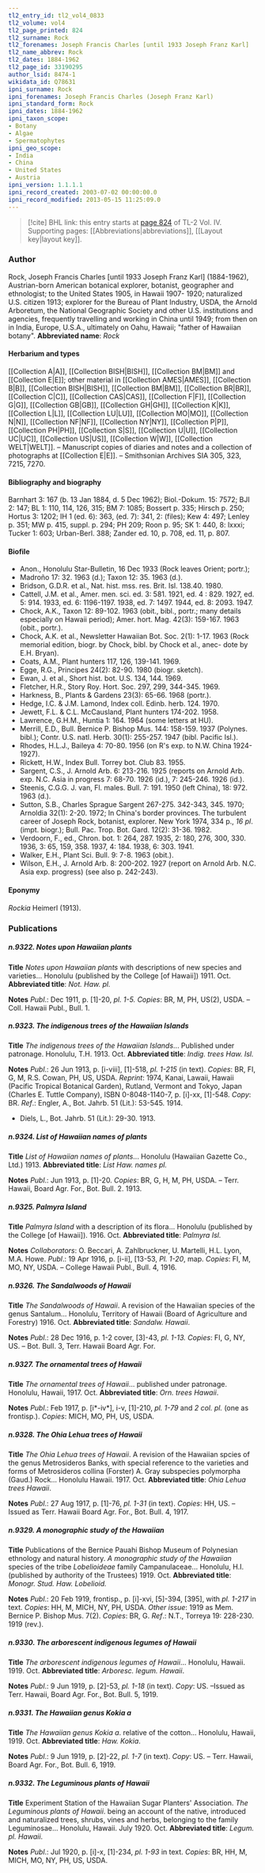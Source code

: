 ```yaml
---
tl2_entry_id: tl2_vol4_0833
tl2_volume: vol4
tl2_page_printed: 824
tl2_surname: Rock
tl2_forenames: Joseph Francis Charles [until 1933 Joseph Franz Karl]
tl2_name_abbrev: Rock
tl2_dates: 1884-1962
tl2_page_id: 33190295
author_lsid: 8474-1
wikidata_id: Q78631
ipni_surname: Rock
ipni_forenames: Joseph Francis Charles (Joseph Franz Karl)
ipni_standard_form: Rock
ipni_dates: 1884-1962
ipni_taxon_scope: 
- Botany
- Algae
- Spermatophytes
ipni_geo_scope: 
- India
- China
- United States
- Austria
ipni_version: 1.1.1.1
ipni_record_created: 2003-07-02 00:00:00.0
ipni_record_modified: 2013-05-15 11:25:09.0
---
```



> [!cite] BHL link: this entry starts at [page 824](https://www.biodiversitylibrary.org/page/33190295) of TL-2 Vol. IV.
> Supporting pages: [[Abbreviations|abbreviations]], [[Layout key|layout key]].

### Author

Rock, Joseph Francis Charles \[until 1933 Joseph Franz Karl\] (1884-1962), Austrian-born American botanical explorer, botanist, geographer and ethnologist; to the United States 1905, in Hawaii 1907- 1920; naturalized U.S. citizen 1913; explorer for the Bureau of Plant Industry, USDA, the Arnold Arboretum, the National Geographic Society and other U.S. institutions and agencies, frequently travelling and working in China until 1949; from then on in India, Europe, U.S.A., ultimately on Oahu, Hawaii; "father of Hawaiian botany".
**Abbreviated name**: *Rock*

#### Herbarium and types

[[Collection A|A]], [[Collection BISH|BISH]], [[Collection BM|BM]] and [[Collection E|E]]; other material in [[Collection AMES|AMES]], [[Collection B|B]], [[Collection BISH|BISH]], [[Collection BM|BM]], [[Collection BR|BR]], [[Collection C|C]], [[Collection CAS|CAS]], [[Collection F|F]], [[Collection G|G]], [[Collection GB|GB]], [[Collection GH|GH]], [[Collection K|K]], [[Collection L|L]], [[Collection LU|LU]], [[Collection MO|MO]], [[Collection N|N]], [[Collection NF|NF]], [[Collection NY|NY]], [[Collection P|P]], [[Collection PH|PH]], [[Collection S|S]], [[Collection U|U]], [[Collection UC|UC]], [[Collection US|US]], [[Collection W|W]], [[Collection WELT|WELT]]. – Manuscript copies of diaries and notes and a collection of photographs at [[Collection E|E]]. – Smithsonian Archives SIA 305, 323, 7215, 7270.

#### Bibliography and biography

Barnhart 3: 167 (b. 13 Jan 1884, d. 5 Dec 1962); Biol.-Dokum. 15: 7572; BJI 2: 147; BL 1: 110, 114, 126, 315; BM 7: 1085; Bossert p. 335; Hirsch p. 250; Hortus 3: 1202; IH 1 (ed. 6): 363, (ed. 7): 341, 2: (files); Kew 4: 497; Lenley p. 351; MW p. 415, suppl. p. 294; PH 209; Roon p. 95; SK 1: 440, 8: lxxxi; Tucker 1: 603; Urban-Berl. 388; Zander ed. 10, p. 708, ed. 11, p. 807.

#### Biofile

- Anon., Honolulu Star-Bulletin, 16 Dec 1933 (Rock leaves Orient; portr.);
- Madroño 17: 32. 1963 (d.); Taxon 12: 35. 1963 (d.).
- Bridson, G.D.R. et al., Nat. hist. mss. res. Brit. Isl. 138.40. 1980.
- Cattell, J.M. et al., Amer. men. sci. ed. 3: 581. 1921, ed. 4 : 829. 1927, ed. 5: 914. 1933, ed. 6: 1196-1197. 1938, ed. 7: 1497. 1944, ed. 8: 2093. 1947.
- Chock, A.K., Taxon 12: 89-102. 1963 (obit., bibl., portr.; many details especially on Hawaii period); Amer. hort. Mag. 42(3): 159-167. 1963 (obit., portr.).
- Chock, A.K. et al., Newsletter Hawaiian Bot. Soc. 2(1): 1-17. 1963 (Rock memorial edition, biogr. by Chock, bibl. by Chock et al., anec- dote by E.H. Bryan).
- Coats, A.M., Plant hunters 117, 126, 139-141. 1969.
- Egge, R.G., Principes 24(2): 82-90. 1980 (biogr. sketch).
- Ewan, J. et al., Short hist. bot. U.S. 134, 144. 1969.
- Fletcher, H.R., Story Roy. Hort. Soc. 297, 299, 344-345. 1969.
- Harkness, B., Plants & Gardens 23(3): 65-66. 1968 (portr.).
- Hedge, I.C. & J.M. Lamond, Index coll. Edinb. herb. 124. 1970.
- Jewett, F.L. & C.L. McCausland, Plant hunters 174-202. 1958.
- Lawrence, G.H.M., Huntia 1: 164. 1964 (some letters at HU).
- Merrill, E.D., Bull. Bernice P. Bishop Mus. 144: 158-159. 1937 (Polynes. bibl.); Contr. U.S. natl. Herb. 30(1): 255-257. 1947 (bibl. Pacific Isl.).
- Rhodes, H.L.J., Baileya 4: 70-80. 1956 (on R's exp. to N.W. China 1924-1927).
- Rickett, H.W., Index Bull. Torrey bot. Club 83. 1955.
- Sargent, C.S., J. Arnold Arb. 6: 213-216. 1925 (reports on Arnold Arb. exp. N.C. Asia in progress 7: 68-70. 1926 (id.), 7: 245-246. 1926 (id.).
- Steenis, C.G.G. J. van, Fl. males. Bull. 7: 191. 1950 (left China), 18: 972. 1963 (d.).
- Sutton, S.B., Charles Sprague Sargent 267-275. 342-343, 345. 1970; Arnoldia 32(1): 2-20. 1972; In China's border provinces. The turbulent career of Joseph Rock, botanist, explorer. New York 1974, 334 p., *16 pl*. (impt. biogr.); Bull. Pac. Trop. Bot. Gard. 12(2): 31-36. 1982.
- Verdoorn, F., ed., Chron. bot. 1: 264, 287. 1935, 2: 180, 276, 300, 330. 1936, 3: 65, 159, 358. 1937, 4: 184. 1938, 6: 303. 1941.
- Walker, E.H., Plant Sci. Bull. 9: 7-8. 1963 (obit.).
- Wilson, E.H., J. Arnold Arb. 8: 200-202. 1927 (report on Arnold Arb. N.C. Asia exp. progress) (see also p. 242-243).

#### Eponymy

*Rockia* Heimerl (1913).

### Publications

##### n.9322. Notes upon Hawaiian plants

**Title**
*Notes upon Hawaiian plants* with descriptions of new species and varieties... Honolulu (published by the College \[of Hawaii\]) 1911. Oct.
**Abbreviated title**: *Not. Haw. pl.*

**Notes**
*Publ*.: Dec 1911, p. \[1\]-20, *pl. 1-5. Copies*: BR, M, PH, US(2), USDA. – Coll. Hawaii Publ., Bull. 1.

##### n.9323. The indigenous trees of the Hawaiian Islands

**Title**
*The indigenous trees of the Hawaiian Islands*... Published under patronage. Honolulu, T.H. 1913. Oct.
**Abbreviated title**: *Indig. trees Haw. Isl.*

**Notes**
*Publ*.: 26 Jun 1913, p. \[i-viii\], \[1\]-518, *pl. 1-215* (in text). *Copies*: BR, FI, G, M, R.S. Cowan, PH, US, USDA.
*Reprint*: 1974, Kanai, Lawaii, Hawaii (Pacific Tropical Botanical Garden), Rutland, Vermont and Tokyo, Japan (Charles E. Tuttle Company), ISBN 0-8048-1140-7, p. \[i\]-xx, \[1\]-548. *Copy*: BR.
*Ref*.: Engler, A., Bot. Jahrb. 51 (Lit.): 53-545. 1914.
- Diels, L., Bot. Jahrb. 51 (Lit.): 29-30. 1913.

##### n.9324. List of Hawaiian names of plants

**Title**
*List of Hawaiian names of plants*... Honolulu (Hawaiian Gazette Co., Ltd.) 1913.
**Abbreviated title**: *List Haw. names pl.*

**Notes**
*Publ*.: Jun 1913, p. \[1\]-20. *Copies*: BR, G, H, M, PH, USDA. – Terr. Hawaii, Board Agr. For., Bot. Bull. 2. 1913.

##### n.9325. Palmyra Island

**Title**
*Palmyra Island* with a description of its flora... Honolulu (published by the College \[of Hawaii\]). 1916. Oct.
**Abbreviated title**: *Palmyra Isl.*

**Notes**
*Collaborators*: O. Beccari, A. Zahlbruckner, U. Martelli, H.L. Lyon, M.A. Howe.
*Publ*.: 19 Apr 1916, p. \[i-ii\], \[13-53, *Pl. 1-20*, map. *Copies*: FI, M, MO, NY, USDA. – College Hawaii Publ., Bull. 4, 1916.

##### n.9326. The Sandalwoods of Hawaii

**Title**
*The Sandalwoods of Hawaii*. A revision of the Hawaiian species of the genus Santalum... Honolulu, Territory of Hawaii (Board of Agriculture and Forestry) 1916. Oct.
**Abbreviated title**: *Sandalw. Hawaii*.

**Notes**
*Publ*.: 28 Dec 1916, p. 1-2 cover, \[3\]-43, *pl. 1-13. Copies*: FI, G, NY, US. – Bot. Bull. 3, Terr. Hawaii Board Agr. For.

##### n.9327. The ornamental trees of Hawaii

**Title**
*The ornamental trees of Hawaii*... published under patronage. Honolulu, Hawaii, 1917. Oct.
**Abbreviated title**: *Orn. trees Hawaii*.

**Notes**
*Publ*.: Feb 1917, p. \[i\*-iv\*\], i-v, \[1\]-210, *pl. 1-79* and *2 col. pl.* (one as frontisp.). *Copies*: MICH, MO, PH, US, USDA.

##### n.9328. The Ohia Lehua trees of Hawaii

**Title**
*The Ohia Lehua trees of Hawaii*. A revision of the Hawaiian spcies of the genus Metrosideros Banks, with special reference to the varieties and forms of Metrosideros collina (Forster) A. Gray subspecies polymorpha (Gaud.) Rock... Honolulu Hawaii. 1917. Oct.
**Abbreviated title**: *Ohia Lehua trees Hawaii*.

**Notes**
*Publ*.: 27 Aug 1917, p. \[1\]-76, *pl. 1-31* (in text). *Copies*: HH, US. – Issued as Terr. Hawaii Board Agr. For., Bot. Bull. 4, 1917.

##### n.9329. A monographic study of the Hawaiian

**Title**
Publications of the Bernice Pauahi Bishop Museum of Polynesian ethnology and natural history. *A monographic study of the Hawaiian* species of the tribe *Lobelioideae* family Campanulaceae... Honolulu, H.I. (published by authority of the Trustees) 1919. Oct.
**Abbreviated title**: *Monogr. Stud. Haw. Lobelioid.*

**Notes**
*Publ*.: 20 Feb 1919, frontisp., p. \[i\]-xvi, \[5\]-394, \[395\], with *pl. 1-217* in text. *Copies*: HH, M, MICH, NY, PH, USDA.
*Other issue*: 1919 as Mem. Bernice P. Bishop Mus. 7(2). *Copies*: BR, G.
*Ref*.: N.T., Torreya 19: 228-230. 1919 (rev.).

##### n.9330. The arborescent indigenous legumes of Hawaii

**Title**
*The arborescent indigenous legumes of Hawaii*... Honolulu, Hawaii. 1919. Oct.
**Abbreviated title**: *Arboresc. legum. Hawaii*.

**Notes**
*Publ*.: 9 Jun 1919, p. \[2\]-53, *pl. 1-18* (in text). *Copy*: US. –Issued as Terr. Hawaii, Board Agr. For., Bot. Bull. 5, 1919.

##### n.9331. The Hawaiian genus Kokia a

**Title**
*The Hawaiian genus Kokia a*. relative of the cotton... Honolulu, Hawaii, 1919. Oct.
**Abbreviated title**: *Haw. Kokia*.

**Notes**
*Publ*.: 9 Jun 1919, p. \[2\]-22, *pl. 1-7* (in text). *Copy*: US. – Terr. Hawaii, Board Agr. For., Bot. Bull. 6, 1919.

##### n.9332. The Leguminous plants of Hawaii

**Title**
Experiment Station of the Hawaiian Sugar Planters' Association. *The Leguminous plants of Hawaii*. being an account of the native, introduced and naturalized trees, shrubs, vines and herbs, belonging to the family Leguminosae... Honolulu, Hawaii. July 1920. Oct.
**Abbreviated title**: *Legum. pl. Hawaii*.

**Notes**
*Publ*.: Jul 1920, p. \[i\]-x, \[1\]-234, *pl. 1-93* in text. *Copies*: BR, HH, M, MICH, MO, NY, PH, US, USDA.

